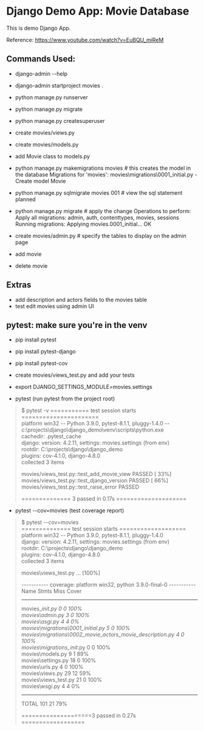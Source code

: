 # Django Demo App: Movie Database

This is demo Django App. 

Reference: https://www.youtube.com/watch?v=EuBQU_miReM

## Commands Used:

- django-admin --help
- django-admin startproject movies .
- python manage.py runserver
- python manage.py migrate
- python manage.py createsuperuser

- create movies/views.py
- create movies/models.py
- add Movie class to models.py

- python manage.py makemigrations movies # this creates the model in the database
    Migrations for 'movies':
    movies\migrations\0001_initial.py
        - Create model Movie

- python manage.py sqlmigrate movies 001 # view the sql statement planned
- python manage.py migrate # apply the change
    Operations to perform:
    Apply all migrations: admin, auth, contenttypes, movies, sessions
    Running migrations:
    Applying movies.0001_initial... OK

- create movies/admin.py # specify the tables to display on the admin page

- add movie
- delete movie

## Extras
- add description and actors fields to the movies table
- test edit movies using admin UI

## pytest: make sure you're in the venv
- pip install pytest
- pip install pytest-django
- pip install pytest-cov
- create movies/views_test.py and add your tests
- export DJANGO_SETTINGS_MODULE=movies.settings

- pytest (run pytest from the project root)
> $ pytest -v
> \=========== test session starts ======================  
> platform win32 -- Python 3.9.0, pytest-8.1.1, pluggy-1.4.0 -- c:\\projects\\django\\django\_demo\\venv\\scripts\\python.exe  
> cachedir: .pytest\_cache  
> django: version: 4.2.11, settings: movies.settings (from env)  
> rootdir: C:\\projects\\django\\django\_demo  
> plugins: cov-4.1.0, django-4.8.0  
> collected 3 items
> 
> movies/views\_test.py::test\_add\_movie\_view PASSED \[ 33%\]  
> movies/views\_test.py::test\_django\_version PASSED \[ 66%\]  
> movies/views\_test.py::test\_raise\_error PASSED
> 
> \============== 3 passed in 0.17s ====================


- pytest --cov=movies (test coverage report)
> $ pytest --cov=movies  
> \============== test session starts ===================  
> platform win32 -- Python 3.9.0, pytest-8.1.1, pluggy-1.4.0  
> django: version: 4.2.11, settings: movies.settings (from env)  
> rootdir: C:\\projects\\django\\django\_demo  
> plugins: cov-4.1.0, django-4.8.0  
> collected 3 items
> 
> movies\\views\_test.py ... \[100%\]
> 
> \----------- coverage: platform win32, python 3.9.0-final-0 -----------  
> Name Stmts Miss Cover
> 
> ---
> 
> movies\__init.py 0 0 100%_  
> _movies\\admin.py 3 0 100%_  
> _movies\\asgi.py 4 4 0%_  
> _movies\\migrations\\0001\_initial.py 5 0 100%_  
> _movies\\migrations\\0002\_movie\_actors\_movie\_description.py 4 0 100%_  
> _movies\\migrations\_init_.py 0 0 100%  
> movies\\models.py 9 1 89%  
> movies\\settings.py 18 0 100%  
> movies\\urls.py 4 0 100%  
> movies\\views.py 29 12 59%  
> movies\\views\_test.py 21 0 100%  
> movies\\wsgi.py 4 4 0%
> 
> ---
> 
> TOTAL 101 21 79%
> 
> \====================3 passed in 0.27s ==================
